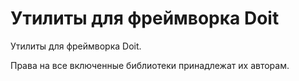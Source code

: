 # Утилиты для фреймворка Doit

Утилиты для фреймворка Doit.

Права на все включенные библиотеки принадлежат их авторам.
